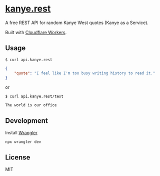 # [kanye.rest](https://kanye.rest)

A free REST API for random Kanye West quotes (Kanye as a Service).

Built with [Cloudflare Workers](https://workers.cloudflare.com/).

## Usage

```shell
$ curl api.kanye.rest
```

```json
{
    "quote": "I feel like I'm too busy writing history to read it."
}
```

or

```shell
$ curl api.kanye.rest/text
```

```text
The world is our office
```

## Development

Install [Wrangler](https://developers.cloudflare.com/workers/wrangler/get-started/#installation)

```shell
npx wrangler dev
```

## License

MIT
